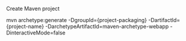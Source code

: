 Create Maven project

mvn archetype:generate -DgroupId={project-packaging} 
	-DartifactId={project-name} 
	-DarchetypeArtifactId=maven-archetype-webapp 
	-DinteractiveMode=false